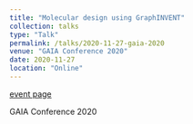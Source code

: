 ```yaml
---
title: "Molecular design using GraphINVENT"
collection: talks
type: "Talk"
permalink: /talks/2020-11-27-gaia-2020
venue: "GAIA Conference 2020"
date: 2020-11-27
location: "Online"
---
```


[event page](https://conference.gaia.fish)

GAIA Conference 2020
